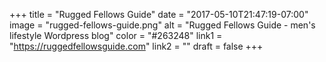 +++
title = "Rugged Fellows Guide"
date = "2017-05-10T21:47:19-07:00"
image = "rugged-fellows-guide.png"
alt = "Rugged Fellows Guide - men's lifestyle Wordpress blog"
color = "#263248"
link1 = "https://ruggedfellowsguide.com"
link2 = ""
draft = false
+++
